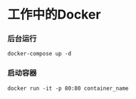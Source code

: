 # 工作中的Docker

### 后台运行

`docker-compose up -d`


### 启动容器

`docker run -it -p 80:80 container_name`
